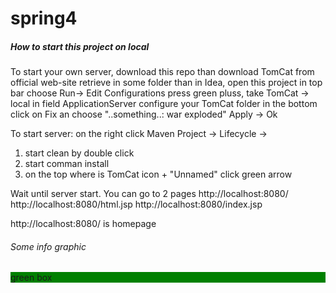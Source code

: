 # spring4
<h5>How to start this project on local</h5>
To start your own server, download this repo
than download TomCat from official web-site
retrieve in some folder
than in Idea, open this project
in top bar choose Run-> Edit Configurations
press green pluss, take TomCat -> local
in field ApplicationServer configure your TomCat folder
in the bottom click on Fix an choose "..something..: war exploded"
Apply -> Ok

To start server: on the right click Maven Project -> Lifecycle ->
1) start clean by double click
2) start comman install
3) on the top where is TomCat icon + "Unnamed" click green arrow

Wait until server start. 
You can go to 2 pages
http://localhost:8080/
http://localhost:8080/html.jsp
http://localhost:8080/index.jsp

http://localhost:8080/ is homepage

<h6>Some info graphic</h5>
<p style="text-align: left; background-color: green">green box</p>